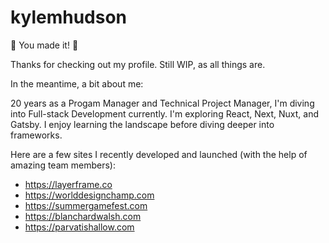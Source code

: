 # kylemhudson
🎉 You made it! 🍾

Thanks for checking out my profile. Still WIP, as all things are.

In the meantime, a bit about me:

20 years as a Progam Manager and Technical Project Manager, I'm diving into Full-stack Development currently. I'm exploring React, Next, Nuxt, and Gatsby. I enjoy learning the landscape before diving deeper into frameworks. 

Here are a few sites I recently developed and launched (with the help of amazing team members): 

- https://layerframe.co
- https://worlddesignchamp.com
- https://summergamefest.com
- https://blanchardwalsh.com
- https://parvatishallow.com
